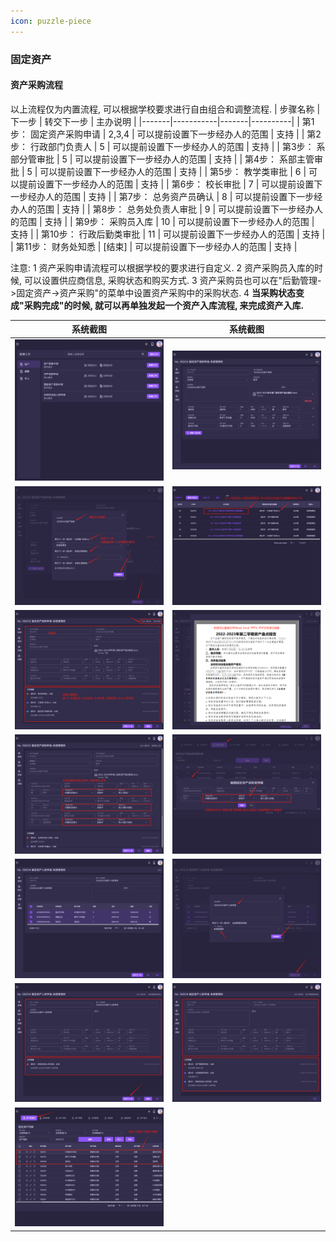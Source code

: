 ```yaml
---
icon: puzzle-piece
---
```


### 固定资产
#### 资产采购流程
以上流程仅为内置流程, 可以根据学校要求进行自由组合和调整流程.
| 步骤名称  | 下一步 | 转交下一步 | 主办说明 |
|-------|-----------|-------|----------|
| 第1步： 固定资产采购申请  | 2,3,4 | 可以提前设置下一步经办人的范围 | 支持  |
| 第2步： 行政部门负责人    | 5 | 可以提前设置下一步经办人的范围 | 支持  |
| 第3步： 系部分管审批    | 5 | 可以提前设置下一步经办人的范围 | 支持  |
| 第4步： 系部主管审批    | 5 | 可以提前设置下一步经办人的范围 | 支持  |
| 第5步： 教学类审批        | 6 | 可以提前设置下一步经办人的范围 | 支持  |
| 第6步： 校长审批          | 7 | 可以提前设置下一步经办人的范围 | 支持  |
| 第7步： 总务资产员确认    | 8 | 可以提前设置下一步经办人的范围 | 支持  |
| 第8步： 总务处负责人审批   | 9 | 可以提前设置下一步经办人的范围 | 支持  |
| 第9步： 采购员入库        | 10 | 可以提前设置下一步经办人的范围 | 支持  |
| 第10步： 行政后勤类审批   | 11 | 可以提前设置下一步经办人的范围 | 支持  |
| 第11步： 财务处知悉       | [结束] | 可以提前设置下一步经办人的范围 | 支持  |

注意:
1 资产采购申请流程可以根据学校的要求进行自定义.
2 资产采购员入库的时候, 可以设置供应商信息, 采购状态和购买方式.
3 资产采购员也可以在"后勤管理->固定资产->资产采购"的菜单中设置资产采购中的采购状态.
4 <B>当采购状态变成"采购完成"的时候, 就可以再单独发起一个资产入库流程, 来完成资产入库.</B>

| 系统截图  | 系统截图 |
|-------|-----------|
| <img src="./images/01.png" > | <img src="./images/02.png" > |
| <img src="./images/03.png" > | <img src="./images/04.png" > |
| <img src="./images/05.png" > | <img src="./images/06.png" > |
| <img src="./images/07.png" > | <img src="./images/08.png" > |
| <img src="./images/11.png" > | <img src="./images/12.png" > |
| <img src="./images/13.png" > | <img src="./images/14.png" > |
| <img src="./images/15.png" > |  |